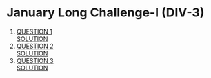 <h1>January Long Challenge-I (DIV-3)</h1>
<ol>
    <li>
      <a href="https://www.codechef.com/JAN221C/problems/KEPLERSLAW" target="_blank">QUESTION 1</a> </br>
      <a href="https://www.codechef.com/viewsolution/55981467" target="_blank">SOLUTION </a>
  </li>
    <li>
      <a href="https://www.codechef.com/JAN221C/problems/COVSPRD" target="_blank">QUESTION 2</a> </br>
      <a href="https://www.codechef.com/viewsolution/55984107" target="_blank">SOLUTION </a>
  </li>
   <li>
      <a href="https://www.codechef.com/JAN221C/problems/PINBS" target="_blank">QUESTION 3</a> </br>
      <a href="https://www.codechef.com/viewsolution/55986059" target="_blank">SOLUTION </a>
  </li>
</ol>
